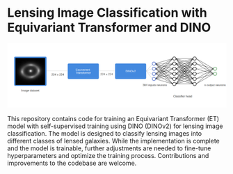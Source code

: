

# Lensing Image Classification with Equivariant Transformer and DINO
<img src="/images/ET.png" alt="Example Image" width="1000">

This repository contains code for training an Equivariant Transformer (ET) model with self-supervised training using DINO (DINOv2) for lensing image classification. The model is designed to classify lensing images into different classes of lensed galaxies. While the implementation is complete and the model is trainable, further adjustments are needed to fine-tune hyperparameters and optimize the training process. Contributions and improvements to the codebase are welcome.

